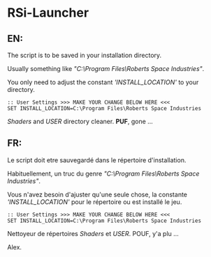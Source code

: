 # RSi-Launcher

## EN:
The script is to be saved in your installation directory.

Usually something like _"C:\Program Files\Roberts Space Industries"_.

You only need to adjust the constant _'INSTALL_LOCATION'_ to your directory.

```
:: User Settings >>> MAKE YOUR CHANGE BELOW HERE <<<
SET INSTALL_LOCATION=C:\Program Files\Roberts Space Industries
```

_Shaders_ and _USER_ directory cleaner. **PUF**, gone ...

## FR:
Le script doit etre sauvegardé dans le répertoire d'installation.

Habituellement, un truc du genre _"C:\Program Files\Roberts Space Industries"_.

Vous n'avez besoin d'ajuster qu'une seule chose, la constante _'INSTALL_LOCATION'_ pour le répertoire ou est installé le jeu.

```
:: User Settings >>> MAKE YOUR CHANGE BELOW HERE <<<
SET INSTALL_LOCATION=C:\Program Files\Roberts Space Industries
```

Nettoyeur de répertoires _Shaders_ et _USER_. POUF, y'a plu ...

Alex.
